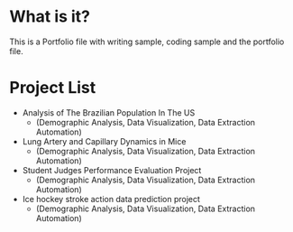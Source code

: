 # What is it?
This is a Portfolio file with writing sample, coding sample and the portfolio file.

# Project List
- Analysis of The Brazilian Population In The US
  - (Demographic Analysis, Data Visualization, Data Extraction Automation)
- Lung Artery and Capillary Dynamics in Mice
   - (Demographic Analysis, Data Visualization, Data Extraction Automation)
- Student Judges Performance Evaluation Project
  - (Demographic Analysis, Data Visualization, Data Extraction Automation)
- Ice hockey stroke action data prediction project
    - (Demographic Analysis, Data Visualization, Data Extraction Automation)
